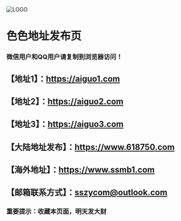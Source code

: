 ![LOGO](https://img4.uploadhouse.com/fileuploads/26711/2671125444f03c436557fdf4d79c37d105338010.png)
# 色色地址发布页
### 微信用户和QQ用户请复制到浏览器访问！
## 【地址1】：https://aiguo1.com
## 【地址2】：https://aiguo2.com
## 【地址3】：https://aiguo3.com
## 【大陆地址发布】：https://www.618750.com
## 【海外地址】：https://www.ssmb1.com
## 【邮箱联系方式】：sszycom@outlook.com
### 重要提示：收藏本页面，明天发大财
